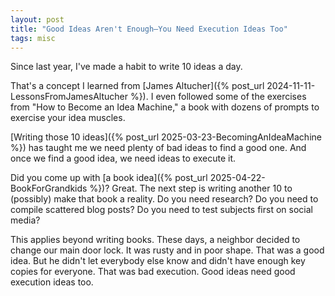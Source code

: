 ```yaml
---
layout: post
title: "Good Ideas Aren't Enough—You Need Execution Ideas Too"
tags: misc
---
```


Since last year, I've made a habit to write 10 ideas a day.

That's a concept I learned from [James Altucher]({% post_url 2024-11-11-LessonsFromJamesAltucher %}). I even followed some of the exercises from "How to Become an Idea Machine," a book with dozens of prompts to exercise your idea muscles.

[Writing those 10 ideas]({% post_url 2025-03-23-BecomingAnIdeaMachine %}) has taught me we need plenty of bad ideas to find a good one. And once we find a good idea, we need ideas to execute it.

Did you come up with [a book idea]({% post_url 2025-04-22-BookForGrandkids %})? Great. The next step is writing another 10 to (possibly) make that book a reality. Do you need research? Do you need to compile scattered blog posts? Do you need to test subjects first on social media?

This applies beyond writing books. These days, a neighbor decided to change our main door lock. It was rusty and in poor shape. That was a good idea. But he didn't let everybody else know and didn't have enough key copies for everyone. That was bad execution. Good ideas need good execution ideas too.
